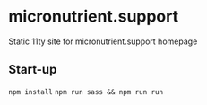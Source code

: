 # micronutrient.support
Static 11ty site for micronutrient.support homepage

## Start-up

`npm install`
`npm run sass && npm run run`
